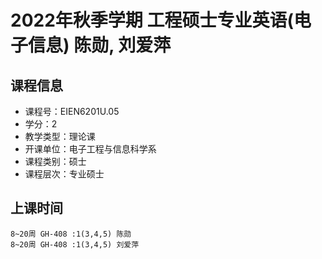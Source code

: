 # 2022年秋季学期 工程硕士专业英语(电子信息) 陈勋, 刘爱萍






## 课程信息

- 课程号：EIEN6201U.05
- 学分：2
- 教学类型：理论课
- 开课单位：电子工程与信息科学系
- 课程类别：硕士
- 课程层次：专业硕士

## 上课时间

```
8~20周 GH-408 :1(3,4,5) 陈勋
8~20周 GH-408 :1(3,4,5) 刘爱萍
```

